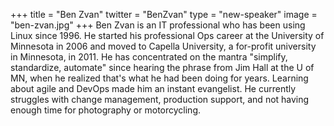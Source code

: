 +++
title = "Ben Zvan"
twitter = "BenZvan"
type = "new-speaker"
image = "ben-zvan.jpg"
+++
Ben Zvan is an IT professional who has been using Linux since 1996. He started his professional Ops career at the University of Minnesota in 2006 and moved to Capella University, a for-profit university in Minnesota, in 2011. He has concentrated on the mantra "simplify, standardize, automate" since hearing the phrase from Jim Hall at the U of MN, when he realized that's what he had been doing for years. Learning about agile and DevOps made him an instant evangelist. He currently struggles with change management, production support, and not having enough time for photography or motorcycling.